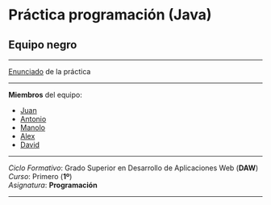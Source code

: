 # Práctica programación (Java)
## Equipo negro

- - -

[Enunciado](https://github.com/davidtoral/equiponegro/blob/master/EnunciadoPractica.pdf) de la práctica

- - -

**Miembros** del equipo: 
- [Juan][juan]
- [Antonio][antonio]
- [Manolo][manolo]
- [Alex][alex]
- [David][david]

[juan]: https://github.com/Juanpa622
[antonio]: https://github.com/AntonioMirallas
[manolo]: https://github.com/manolojm
[alex]: https://github.com/AlexFandila
[david]: https://github.com/davidtoral

- - -

*Ciclo Formativo*: Grado Superior en Desarrollo de Aplicaciones Web (**DAW**)  
*Curso*: Primero (**1º**)  
*Asignatura*: **Programación**

- - -

